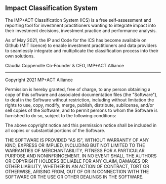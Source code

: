 Impact Classification System
----------------------------

The IMP+ACT Classification System (ICS) is a free self-assessment and reporting tool for investment practitioners wanting to integrate impact into their investment decisions, investment practice and performance analysis.
 
As of May 2021, the IP and Code for the ICS has become available on Github (MIT licence) to enable investment practitioners and data providers to seamlessly integrate and multiplicate the classification process into their own solutions.

Claudia Coppenolle
Co-Founder & CEO, IMP+ACT Alliance



-----------

Copyright 2021 MP+ACT Alliance

Permission is hereby granted, free of charge, to any person obtaining a copy of this software and associated documentation files (the "Software"), to deal in the Software without restriction, including without limitation the rights to use, copy, modify, merge, publish, distribute, sublicense, and/or sell copies of the Software, and to permit persons to whom the Software is furnished to do so, subject to the following conditions:

The above copyright notice and this permission notice shall be included in all copies or substantial portions of the Software.

THE SOFTWARE IS PROVIDED "AS IS", WITHOUT WARRANTY OF ANY KIND, EXPRESS OR IMPLIED, INCLUDING BUT NOT LIMITED TO THE WARRANTIES OF MERCHANTABILITY, FITNESS FOR A PARTICULAR PURPOSE AND NONINFRINGEMENT. IN NO EVENT SHALL THE AUTHORS OR COPYRIGHT HOLDERS BE LIABLE FOR ANY CLAIM, DAMAGES OR OTHER LIABILITY, WHETHER IN AN ACTION OF CONTRACT, TORT OR OTHERWISE, ARISING FROM, OUT OF OR IN CONNECTION WITH THE SOFTWARE OR THE USE OR OTHER DEALINGS IN THE SOFTWARE.

